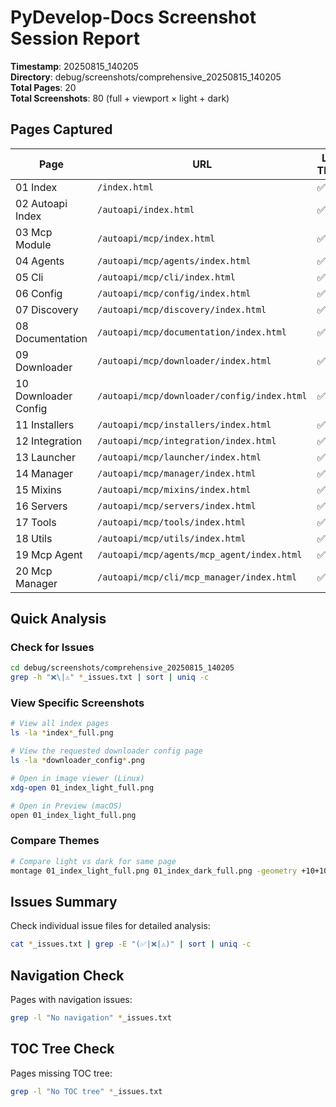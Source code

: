 # PyDevelop-Docs Screenshot Session Report

**Timestamp**: 20250815_140205  
**Directory**: debug/screenshots/comprehensive_20250815_140205  
**Total Pages**: 20  
**Total Screenshots**: 80 (full + viewport × light + dark)

## Pages Captured

| Page                 | URL                                         | Light Theme | Dark Theme |
| -------------------- | ------------------------------------------- | ----------- | ---------- |
| 01 Index             | `/index.html`                               | ✅          | ✅         |
| 02 Autoapi Index     | `/autoapi/index.html`                       | ✅          | ✅         |
| 03 Mcp Module        | `/autoapi/mcp/index.html`                   | ✅          | ✅         |
| 04 Agents            | `/autoapi/mcp/agents/index.html`            | ✅          | ✅         |
| 05 Cli               | `/autoapi/mcp/cli/index.html`               | ✅          | ✅         |
| 06 Config            | `/autoapi/mcp/config/index.html`            | ✅          | ✅         |
| 07 Discovery         | `/autoapi/mcp/discovery/index.html`         | ✅          | ✅         |
| 08 Documentation     | `/autoapi/mcp/documentation/index.html`     | ✅          | ✅         |
| 09 Downloader        | `/autoapi/mcp/downloader/index.html`        | ✅          | ✅         |
| 10 Downloader Config | `/autoapi/mcp/downloader/config/index.html` | ✅          | ✅         |
| 11 Installers        | `/autoapi/mcp/installers/index.html`        | ✅          | ✅         |
| 12 Integration       | `/autoapi/mcp/integration/index.html`       | ✅          | ✅         |
| 13 Launcher          | `/autoapi/mcp/launcher/index.html`          | ✅          | ✅         |
| 14 Manager           | `/autoapi/mcp/manager/index.html`           | ✅          | ✅         |
| 15 Mixins            | `/autoapi/mcp/mixins/index.html`            | ✅          | ✅         |
| 16 Servers           | `/autoapi/mcp/servers/index.html`           | ✅          | ✅         |
| 17 Tools             | `/autoapi/mcp/tools/index.html`             | ✅          | ✅         |
| 18 Utils             | `/autoapi/mcp/utils/index.html`             | ✅          | ✅         |
| 19 Mcp Agent         | `/autoapi/mcp/agents/mcp_agent/index.html`  | ✅          | ✅         |
| 20 Mcp Manager       | `/autoapi/mcp/cli/mcp_manager/index.html`   | ✅          | ✅         |

## Quick Analysis

### Check for Issues

```bash
cd debug/screenshots/comprehensive_20250815_140205
grep -h "❌\|⚠️" *_issues.txt | sort | uniq -c
```

### View Specific Screenshots

```bash
# View all index pages
ls -la *index*_full.png

# View the requested downloader config page
ls -la *downloader_config*.png

# Open in image viewer (Linux)
xdg-open 01_index_light_full.png

# Open in Preview (macOS)
open 01_index_light_full.png
```

### Compare Themes

```bash
# Compare light vs dark for same page
montage 01_index_light_full.png 01_index_dark_full.png -geometry +10+10 -tile 2x1 comparison_index.png
```

## Issues Summary

Check individual issue files for detailed analysis:

```bash
cat *_issues.txt | grep -E "(✅|❌|⚠️)" | sort | uniq -c
```

## Navigation Check

Pages with navigation issues:

```bash
grep -l "No navigation" *_issues.txt
```

## TOC Tree Check

Pages missing TOC tree:

```bash
grep -l "No TOC tree" *_issues.txt
```
